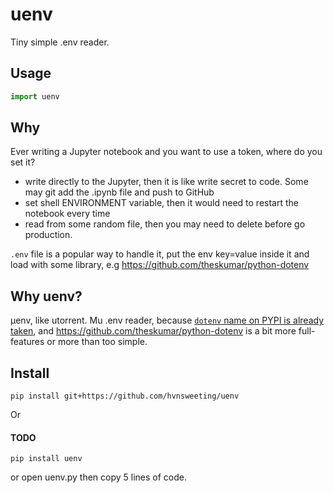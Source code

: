 # uenv
Tiny simple .env reader.

## Usage
```py
import uenv
```

## Why
Ever writing a Jupyter notebook and you want to use a token, where do you set it?

- write directly to the Jupyter, then it is like write secret to code. Some may git add the .ipynb file and push to GitHub
- set shell ENVIRONMENT variable, then it would need to restart the notebook every time
- read from some random file, then you may need to delete before go production.

`.env` file is a popular way to handle it, put the env key=value inside it and load with some library, e.g https://github.com/theskumar/python-dotenv

## Why uenv?
μenv, like utorrent.
Mu .env reader, because [`dotenv` name on PYPI is already taken](https://pypi.org/project/dotenv/), and https://github.com/theskumar/python-dotenv is a bit more full-features or more than too simple.

## Install

```
pip install git+https://github.com/hvnsweeting/uenv
```

Or

#### TODO

```
pip install uenv
```

or open uenv.py then copy 5 lines of code.
